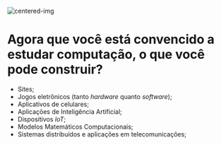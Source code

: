 <div class="cabecalho-conteudo-container">
<div class="cabecalho">

<!-- _class: transparent -->
![centered-img](https://i.imgur.com/QIP7K61.png)

</div>
<div class="conteudo">

<!-- _class: lead -->
# Agora que você está convencido a estudar computação, o que você pode construir?

- Sites;
- Jogos eletrônicos (tanto _hardware_ quanto _software_);
- Aplicativos de celulares;
- Aplicações de Inteligência Artificial;
- Dispositivos _IoT_;
- Modelos Matemáticos Computacionais;
- Sistemas distribuídos e aplicações em telecomunicações;

</div>
</div>
